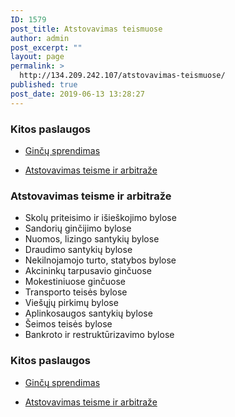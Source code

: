 ```yaml
---
ID: 1579
post_title: Atstovavimas teismuose
author: admin
post_excerpt: ""
layout: page
permalink: >
  http://134.209.242.107/atstovavimas-teismuose/
published: true
post_date: 2019-06-13 13:28:27
---
```

<h3>Kitos paslaugos</h3>		
					<ul>
							<li >
					<a href="/gincu-sprendimas/">					Ginčų sprendimas
											</a>
									</li>
						</ul>
					<ul>
							<li >
					<a href="/atstovavimas-teismuose/">					Atstovavimas teisme ir arbitraže
											</a>
									</li>
						</ul>
			<h3>Atstovavimas teisme ir arbitraže</h3>		
					<ul>
							<li >
										Skolų priteisimo ir išieškojimo bylose
									</li>
								<li >
										Sandorių ginčijimo bylose
									</li>
								<li >
										Nuomos, lizingo santykių bylose
									</li>
								<li >
										Draudimo santykių bylose
									</li>
								<li >
										Nekilnojamojo turto, statybos bylose
									</li>
								<li >
										Akcininkų tarpusavio ginčuose
									</li>
								<li >
										Mokestiniuose ginčuose
									</li>
								<li >
										Transporto teisės bylose
									</li>
								<li >
										Viešųjų pirkimų bylose
									</li>
								<li >
										Aplinkosaugos santykių bylose
									</li>
								<li >
										Šeimos teisės bylose
									</li>
								<li >
										Bankroto ir restruktūrizavimo bylose
									</li>
						</ul>
			<h3>Kitos paslaugos</h3>		
					<ul>
							<li >
					<a href="/gincu-sprendimas/">					Ginčų sprendimas
											</a>
									</li>
						</ul>
					<ul>
							<li >
					<a href="/atstovavimas-teismuose/">					Atstovavimas teisme ir arbitraže
											</a>
									</li>
						</ul>